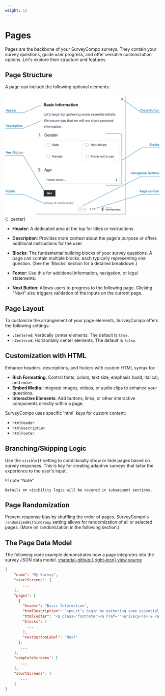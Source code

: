 ```yaml
---
weight: 12
---
```



# Pages

Pages are the backbone of your SurveyCompo surveys. They contain your survey questions, guide user progress, and offer versatile customization options. Let's explore their structure and features.


## Page Structure

A page can include the following optional elements:


![page-anatomy](assets/images/anatomy-page.png){: .center}

- **Header**: A dedicated area at the top for titles or instructions.

- **Description**: Provides more context about the page's purpose or offers additional instructions for the user.

- **Blocks**: The fundamental building blocks of your survey questions. A page can contain multiple blocks, each typically representing one question. (See the 'Blocks' section for a detailed breakdown.)

- **Footer**:  Use this for additional information, navigation, or legal statements.

- **Next Button**:  Allows users to progress to the following page. Clicking "Next" also triggers validation of the inputs on the current page.


## Page Layout

To customize the arrangement of your page elements, SurveyCompo offers the following settings:

- `vCentered`: Vertically center elements. The default is `true`.
- `hCentered`: Horizontally center elements. The default is `false`.

## Customization with HTML


Enhance headers, descriptions, and footers with custom HTML syntax for:

- **Rich Formatting**: Control fonts, colors, text size, emphasis (bold, italics), and more.
- **Embed Media**: Integrate images, videos, or audio clips to enhance your questions.
- **Interactive Elements**:  Add buttons, links, or other interactive components directly within a page.

SurveyCompo uses specific 'html' keys for custom content:

- `htmlHeader`
- `htmlDescription`
- `htmlFooter`

## Branching/Skipping Logic

Use the `visibleIf` setting to conditionally show or hide pages based on survey responses. This is key for creating adaptive surveys that tailor the experience to the user's input.

!!! note "Note"

    Details on visibility logic will be covered in subsequent sections.


## Page Randomization

Prevent response bias by shuffling the order of pages. SurveyCompo's `randomizedWithinGroup` setting allows for randomization of all or selected pages. (More on randomization in the following section.)


## The Page Data Model

The following code example demonstrates how a page integrates into the survey JSON data model. [:material-github:{.right-icon} view source](https://github.com/SurveyCompo/examples/blob/main/examples/anatomy/source.json)


```json linenums="1" hl_lines="7-15"
{
    "name": "My Survey",
    "startScreens": [
        ...
    ],
    "pages": [
      {
        "header": "Basic Information",
        "htmlDescription": "<p>Let’s begin by gathering some essential details. <br />We assure you that we will not share personal information.</p>",
        "htmlFooter": "<p class='footnote'><a href=''>privacy</a> & <a href=''>cookie policy<a></p>",
        "blocks": [
          ...
        ],
        "nextButtonLabel": "Next"
      },
       ...
    ],
    "completeScreens": [
       ...
    ],
    "abortScreens": [
       ...
    ]
}
```